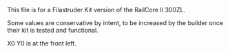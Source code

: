 This file is for a Filastruder Kit version of the RailCore II 300ZL.

Some values are conservative by intent, to be increased by the builder once their kit is tested and functional.

X0 Y0 is at the front left.
